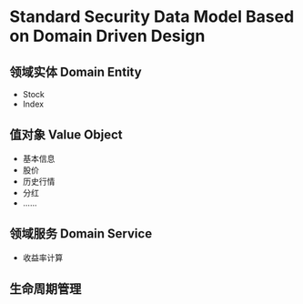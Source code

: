 # Standard Security Data Model Based on Domain Driven Design

## 领域实体 Domain Entity
- Stock
- Index


## 值对象 Value Object
- 基本信息
- 股价
- 历史行情
- 分红
- ......

## 领域服务 Domain Service
- 收益率计算


## 生命周期管理

